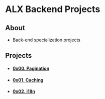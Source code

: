 # ALX Backend Projects

## About
- Back-end specialization projects

## Projects
- #### [0x00. Pagination](0x00-pagination)
- #### [0x01. Caching](0x01-caching)
- #### [0x02. i18n](0x02-i18n)
